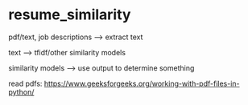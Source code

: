 # resume_similarity
pdf/text, job descriptions --> extract text

text --> tfidf/other similarity models 

similarity models --> use output to determine something 











read pdfs: https://www.geeksforgeeks.org/working-with-pdf-files-in-python/


